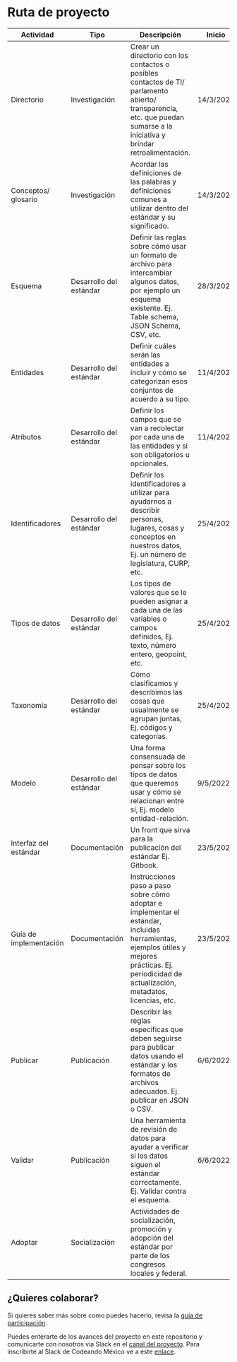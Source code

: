 
# Ruta de proyecto

| Actividad              | Tipo                    | Descripción                                                                                                                                                                                        | Inicio    | Fin       | Sprint   | Depende de             |
|------------------------|-------------------------|----------------------------------------------------------------------------------------------------------------------------------------------------------------------------------------------------|-----------|-----------|----------|------------------------|
| Directorio             | Investigación           | Crear un directorio con los contactos o posibles contactos de TI/ parlamento abierto/ transparencia, etc. que puedan sumarse a la iniciativa y brindar retroalimentación.                          | 14/3/2022 | 25/3/2022 | Sprint 1 |                        |
| Conceptos/ glosario    | Investigación           | Acordar las definiciones de las palabras y definiciones comunes a utilizar dentro del estándar y su significado.                                                                                   | 14/3/2022 | 25/3/2022 | Sprint 1 | Mapeo de estados       |
| Esquema                | Desarrollo del estándar | Definir las reglas sobre cómo usar un formato de archivo para intercambiar algunos datos, por ejemplo un esquema existente. Ej. Table schema, JSON Schema, CSV, etc.                               | 28/3/2022 | 8/4/2022  | Sprint 2 |                        |
| Entidades              | Desarrollo del estándar | Definir cuáles serán las entidades a incluir y cómo se categorizan esos conjuntos de acuerdo a su tipo.                                                                                            | 11/4/2022 | 22/4/2022 | Sprint 3 | Conceptos/ glosario    |
| Atributos              | Desarrollo del estándar | Definir los campos que se van a recolectar por cada una de las entidades y si son obligatorios u opcionales.                                                                                       | 11/4/2022 | 22/4/2022 | Sprint 3 | Entidades              |
| Identificadores        | Desarrollo del estándar | Definir los identificadores a utilizar para ayudarnos a describir personas, lugares, cosas y conceptos en nuestros datos, Ej. un número de legislatura, CURP, etc.                                 | 25/4/2022 | 5/5/2022  | Sprint 4 | Atributos              |
| Tipos de datos         | Desarrollo del estándar | Los tipos de valores que se le pueden asignar a cada una de las variables o campos definidos, Ej. texto, número entero, geopoint, etc.                                                             | 25/4/2022 | 5/5/2022  | Sprint 4 | Atributos              |
| Taxonomía              | Desarrollo del estándar | Cómo clasificamos y describimos las cosas que usualmente se agrupan juntas, Ej. códigos y categorías.                                                                                              | 25/4/2022 | 5/5/2022  | Sprint 4 | Atributos              |
| Modelo                 | Desarrollo del estándar | Una forma consensuada de pensar sobre los tipos de datos que queremos usar y cómo se relacionan entre sí, Ej. modelo entidad-relación.                                                             | 9/5/2022  | 20/5/2022 | Sprint 5 | Entidades, Atributos   |
| Interfaz del estándar  | Documentación           | Un front que sirva para la publicación del estándar Ej. Gitbook.                                                                                                                                   | 23/5/2022 | 3/6/2022  | Sprint 6 | Modelo                 |
| Guía de implementación | Documentación           | Instrucciones paso a paso sobre cómo adoptar e implementar el estándar, incluidas herramientas, ejemplos útiles y mejores prácticas. Ej. periodicidad de actualización, metadatos, licencias, etc. | 23/5/2022 | 3/6/2022  | Sprint 6 | Modelo                 |
| Publicar               | Publicación             | Describir las reglas específicas que deben seguirse para publicar datos usando el estándar y los formatos de archivos adecuados. Ej. publicar en JSON o CSV.                                       | 6/6/2022  | 10/6/2022 | Sprint 7 | Guía de implementación |
| Validar                | Publicación             | Una herramienta de revisión de datos para ayudar a verificar si los datos siguen el estándar correctamente. Ej. Validar contra el esquema.                                                         | 6/6/2022  | 10/6/2022 | Sprint 7 | Guía de implementación |
| Adoptar                | Socialización           | Actividades de socialización, promoción y adopción del estándar por parte de los congresos locales y federal.                                                                                      |           |           |          |                        |

## ¿Quieres colaborar?

Si quieres saber más sobre como puedes hacerlo, revisa la [guía de participación](/CONTRIBUTING.md).

Puedes enterarte de los avances del proyecto en este repositorio y comunicarte
con nosotros via Slack en el
[canal del proyecto](https://codeandomexico.slack.com/archives/CLSRKEBQW).
Para inscribirte al Slack de Codeando México ve a este
[enlace](http://slack.codeandomexico.org/).
